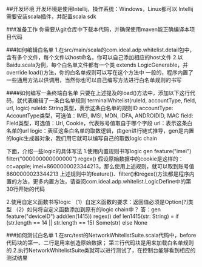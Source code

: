 ##开发环境
开发环境是使用Intellij，操作系统：Windows，Linux都可以
Intellij需要安装scala插件，并配置scala sdk

###准备工作
你需要从git仓库中下载本代码，并确保使用maven能正确编译本项目代码

###如何编辑白名单
1.在src/main/scala的com.ideal.adp.whitelist.detail包中，含有多个文件，每个文件以host命名，你可以自己添加相应的host文件
2.以Baidu.scala为例，每个白名单文件都有一个类 extends LogicGenerable，并override load()方法，你的白名单规则可以写在这个方法中
  一般的，程序内置了一些通用方法以供调用，当然你也可以自己编写方法进行白名单规则的书写
  
####如何编写一条终端白名单
只要在上述提及的load()方法中，添加以下这行代码，就代表编辑了一条白名单规则
terminalWhitelist(ruleId, accountType, field, url, logic)
ruleId: String类型，表示这条白名单的规则ID
accountType: AccountType类型，可选值：IMEI, IMSI, MDN, IDFA, ANDROIDID, MAC
field: Field类型，可选值：Url, Cookie，代表账号值取自于哪个字段
url：表示这条白名单的url
logic：表征这条白名单的取数逻辑，由gen进行链式推导，gen是内置的logic生成器对象，我们用它就可以编写自己的取数logic chain

下面，介绍一些logic的具体写法
1.使用内置规则书写logic
gen feature("imei") filter("000000000000000") regex()
假设原始数据中的cookie是这样的：cc=apple; imei=8600000023344213，那么使用上述规则，就可以取到账号值8600000023344213
上述规则中的feature()、filter()和regex()方法都是程序内置的方法，更多内置方法，请查阅com.ideal.adp.whitelist.LogicDefine中的第30行开始的代码

2.使用自定义函数书写logic
（1）自定义函数的要求：返回值必须是Option[?]类型
（2）如何将自定义函数添加到原有的logic chain中？ 
     答：gen feature("deviceID") add(len(1415)) regex()
         def len1415(str: String) = if (str.length == 14 || str.length == 15) Some(str) else None



###如何测试白名单
1.在src/test的NetworkWhitelistSuite.scala代码中，before代码块的第一、二行是用来创造原始数据；
  第三行代码块是用来加载白名单规则的
2.执行NetworkWhitelistSuite类就可以进行测试了，在控制台能够看到相应的测试结果